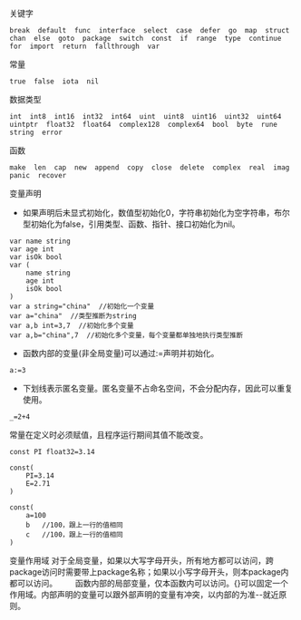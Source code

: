 关键字
```
break  default  func  interface  select  case  defer  go  map  struct  chan  else  goto  package  switch  const  if  range  type  continue  for  import  return  fallthrough  var
```

常量
```
true  false  iota  nil   
```

数据类型
```
int  int8  int16  int32  int64  uint  uint8  uint16  uint32  uint64  uintptr  float32  float64  complex128  complex64  bool  byte  rune  string  error
```

函数
```
make  len  cap  new  append  copy  close  delete  complex  real  imag  panic  recover
```

变量声明
- 如果声明后未显式初始化，数值型初始化0，字符串初始化为空字符串，布尔型初始化为false，引用类型、函数、指针、接口初始化为nil。
```
var name string 
var age int 
var isOk bool
var ( 
	name string 
	age int 
	isOk bool 
)
var a string="china"  //初始化一个变量
var a="china"  //类型推断为string
var a,b int=3,7  //初始化多个变量
var a,b="china",7  //初始化多个变量，每个变量都单独地执行类型推断
```
- 函数内部的变量(非全局变量)可以通过:=声明并初始化。
```
a:=3
```
- 下划线表示匿名变量。匿名变量不占命名空间，不会分配内存，因此可以重复使用。
```
_=2+4
```

常量在定义时必须赋值，且程序运行期间其值不能改变。
```
const PI float32=3.14

const(
    PI=3.14
    E=2.71
)

const(
    a=100
    b	//100，跟上一行的值相同
    c	//100，跟上一行的值相同
)
```

变量作用域
对于全局变量，如果以大写字母开头，所有地方都可以访问，跨package访问时需要带上package名称；如果以小写字母开头，则本package内都可以访问。
  函数内部的局部变量，仅本函数内可以访问。{}可以固定一个作用域。内部声明的变量可以跟外部声明的变量有冲突，以内部的为准--就近原则。
```

```